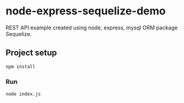 # node-express-sequelize-demo
REST API example created using node, express, mysql ORM package Sequelize.

## Project setup
```
npm install
```

### Run
```
node index.js
